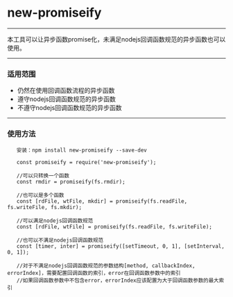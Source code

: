 # new-promiseify #
---

  本工具可以让异步函数promise化，未满足nodejs回调函数规范的异步函数也可以使用。

---

### 适用范围 ###

+ 仍然在使用回调函数流程的异步函数
+ 遵守nodejs回调函数规范的异步函数
+ 不遵守nodejs回调函数规范的异步函数

---

### 使用方法 ###

       安装：npm install new-promiseify --save-dev

       const promiseify = require('new-promiseify');

       //可以只转换一个函数
       const rmdir = promiseify(fs.rmdir);

       //也可以是多个函数
       const [rdFile, wtFile, mkdir] = promiseify(fs.readFile, fs.writeFile, fs.mkdir);

       //可以满足nodejs回调函数规范
       const [rdFile, wtFile] = promiseify(fs.readFile, fs.writeFile);

       //也可以不满足nodejs回调函数规范
       const [timer, inter] = promiseify([setTimeout, 0, 1], [setInterval, 0, 1]);

       //对于不满足nodejs回调函数规范的参数结构[method, callbackIndex, errorIndex]，需要配置回调函数的索引，error在回调函数参数中的索引
       //如果回调函数参数中不包含error，errorIndex应该配置为大于回调函数参数的最大索引

